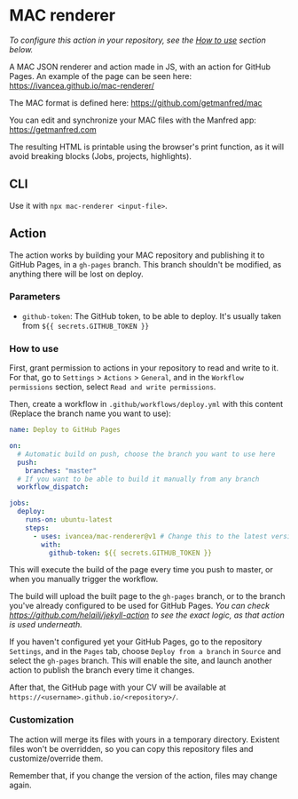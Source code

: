 # MAC renderer

_To configure this action in your repository, see the [How to use](#how-to-use) section below._

A MAC JSON renderer and action made in JS, with an action for GitHub Pages. An example of the page can be seen here: <https://ivancea.github.io/mac-renderer/>

The MAC format is defined here: <https://github.com/getmanfred/mac>

You can edit and synchronize your MAC files with the Manfred app: <https://getmanfred.com>

The resulting HTML is printable using the browser's print function, as it will avoid breaking blocks (Jobs, projects, highlights).

## CLI

Use it with `npx mac-renderer <input-file>`.

## Action

The action works by building your MAC repository and publishing it to GitHub Pages, in a `gh-pages` branch. This branch shouldn't be modified, as anything there will be lost on deploy.

### Parameters

- `github-token`: The GitHub token, to be able to deploy. It's usually taken from `${{ secrets.GITHUB_TOKEN }}`

### How to use

First, grant permission to actions in your repository to read and write to it.
For that, go to `Settings` > `Actions` > `General`, and in the `Workflow permissions` section, select `Read and write permissions`.

Then, create a workflow in `.github/workflows/deploy.yml` with this content (Replace the branch name you want to use):

```yaml
name: Deploy to GitHub Pages

on:
  # Automatic build on push, choose the branch you want to use here
  push:
    branches: "master"
  # If you want to be able to build it manually from any branch
  workflow_dispatch:

jobs:
  deploy:
    runs-on: ubuntu-latest
    steps:
      - uses: ivancea/mac-renderer@v1 # Change this to the latest version
        with:
          github-token: ${{ secrets.GITHUB_TOKEN }}
```

This will execute the build of the page every time you push to master, or when you manually trigger the workflow.

The build will upload the built page to the `gh-pages` branch, or to the branch you've already configured to be used for GitHub Pages.
_You can check <https://github.com/helaili/jekyll-action> to see the exact logic, as that action is used underneath._

If you haven't configured yet your GitHub Pages, go to the repository `Settings`, and in the `Pages` tab, choose `Deploy from a branch` in `Source` and select the `gh-pages` branch. This will enable the site, and launch another action to publish the branch every time it changes.

After that, the GitHub page with your CV will be available at `https://<username>.github.io/<repository>/`.

### Customization

The action will merge its files with yours in a temporary directory.
Existent files won't be overridden, so you can copy this repository files and customize/override them.

Remember that, if you change the version of the action, files may change again.
